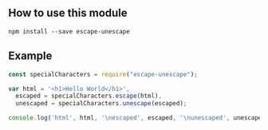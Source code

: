 ## How to use this module

`npm install --save escape-unescape`

## Example
```javascript
const specialCharacters = require("escape-unescape");

var html = '<h1>Hello World</h1>',
  escaped = specialCharacters.escape(html),
  unescaped = specialCharacters.unescape(escaped);

console.log('html', html, '\nescaped', escaped, '\nunescaped', unescaped);

```
